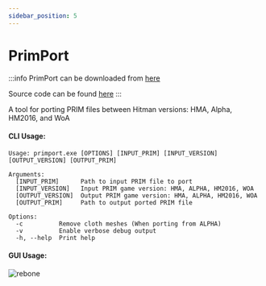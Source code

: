 ```yaml
---
sidebar_position: 5
---
```


# PrimPort

:::info
PrimPort can be downloaded from [here](/primport)

Source code can be found [here](/files/primport-src.7z)
:::

A tool for porting PRIM files between Hitman versions: HMA, Alpha, HM2016, and WoA

#### CLI Usage:

```
Usage: primport.exe [OPTIONS] [INPUT_PRIM] [INPUT_VERSION] [OUTPUT_VERSION] [OUTPUT_PRIM]

Arguments:
  [INPUT_PRIM]      Path to input PRIM file to port
  [INPUT_VERSION]   Input PRIM game version: HMA, ALPHA, HM2016, WOA
  [OUTPUT_VERSION]  Output PRIM game version: HMA, ALPHA, HM2016, WOA
  [OUTPUT_PRIM]     Path to output ported PRIM file

Options:
  -c          Remove cloth meshes (When porting from ALPHA)
  -v          Enable verbose debug output
  -h, --help  Print help
```

#### GUI Usage:

![rebone](/img/primport/gui.png)
